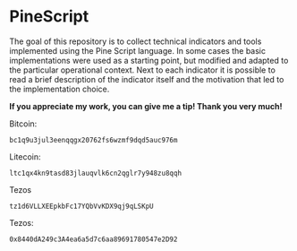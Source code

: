 # PineScript

The goal of this repository is to collect technical indicators and tools implemented using the Pine Script language.
In some cases the basic implementations were used as a starting point, but modified and adapted to the particular operational context.
Next to each indicator it is possible to read a brief description of the indicator itself and the motivation that led to the implementation choice.

**If you appreciate my work, you can give me a tip! Thank you very much!**

Bitcoin:
```
bc1q9u3jul3eenqqgx20762fs6wzmf9dqd5auc976m
```
Litecoin:
```
ltc1qx4kn9tasd83jlauqvlk6cn2qglr7y948zu8qqh
```
Tezos
```
tz1d6VLLXEEpkbFc17YQbVvKDX9qj9qLSKpU
```
Tezos:
```
0x8440dA249c3A4ea6a5d7c6aa89691780547e2D92
```


